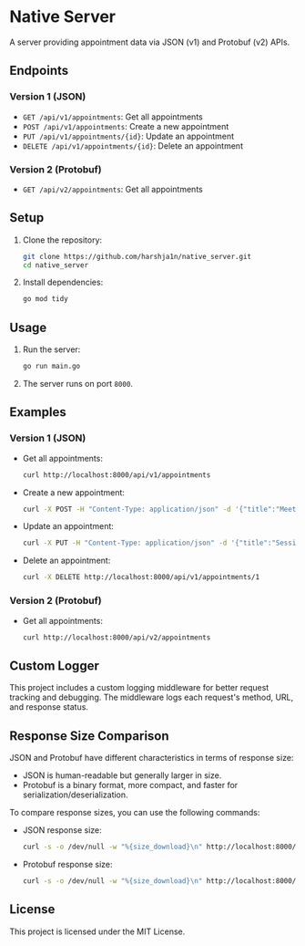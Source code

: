 # Native Server

A server providing appointment data via JSON (v1) and Protobuf (v2) APIs.

## Endpoints

### Version 1 (JSON)
- `GET /api/v1/appointments`: Get all appointments
- `POST /api/v1/appointments`: Create a new appointment
- `PUT /api/v1/appointments/{id}`: Update an appointment
- `DELETE /api/v1/appointments/{id}`: Delete an appointment

### Version 2 (Protobuf)
- `GET /api/v2/appointments`: Get all appointments

## Setup

1. Clone the repository:
    ```sh
    git clone https://github.com/harshja1n/native_server.git
    cd native_server
    ```

2. Install dependencies:
    ```sh
    go mod tidy
    ```

## Usage

1. Run the server:
    ```sh
    go run main.go
    ```

2. The server runs on port `8000`.

## Examples

### Version 1 (JSON)
- Get all appointments:
    ```sh
    curl http://localhost:8000/api/v1/appointments
    ```

- Create a new appointment:
    ```sh
    curl -X POST -H "Content-Type: application/json" -d '{"title":"Meeting","start_time":"2024-06-01T09:00:00Z","end_time":"2024-06-01T10:00:00Z"}' http://localhost:8000/api/v1/appointments
    ```

- Update an appointment:
    ```sh
    curl -X PUT -H "Content-Type: application/json" -d '{"title":"Session on Go","start_time":"2024-06-01T09:00:00Z","end_time":"2024-06-01T10:00:00Z"}' http://localhost:8000/api/v1/appointments/1
    ```

- Delete an appointment:
    ```sh
    curl -X DELETE http://localhost:8000/api/v1/appointments/1
    ```

### Version 2 (Protobuf)
- Get all appointments:
    ```sh
    curl http://localhost:8000/api/v2/appointments
    ```

## Custom Logger

This project includes a custom logging middleware for better request tracking and debugging. The middleware logs each request's method, URL, and response status.

## Response Size Comparison

JSON and Protobuf have different characteristics in terms of response size:

- JSON is human-readable but generally larger in size.
- Protobuf is a binary format, more compact, and faster for serialization/deserialization.

To compare response sizes, you can use the following commands:

- JSON response size:
    ```sh
    curl -s -o /dev/null -w "%{size_download}\n" http://localhost:8000/api/v1/appointments
    ```

- Protobuf response size:
    ```sh
    curl -s -o /dev/null -w "%{size_download}\n" http://localhost:8000/api/v2/appointments
    ```

## License

This project is licensed under the MIT License.
